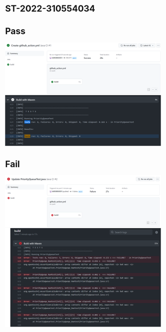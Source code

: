 # ST-2022-310554034
# Pass
![image](https://github.com/b0938930511/ST-2022-310554034/blob/main/img/pass.png)
![image](https://github.com/b0938930511/ST-2022-310554034/blob/main/img/pass1.png)
# Fail
![image](https://github.com/b0938930511/ST-2022-310554034/blob/main/img/fail1.png)
![image](https://github.com/b0938930511/ST-2022-310554034/blob/main/img/fail2.png)
